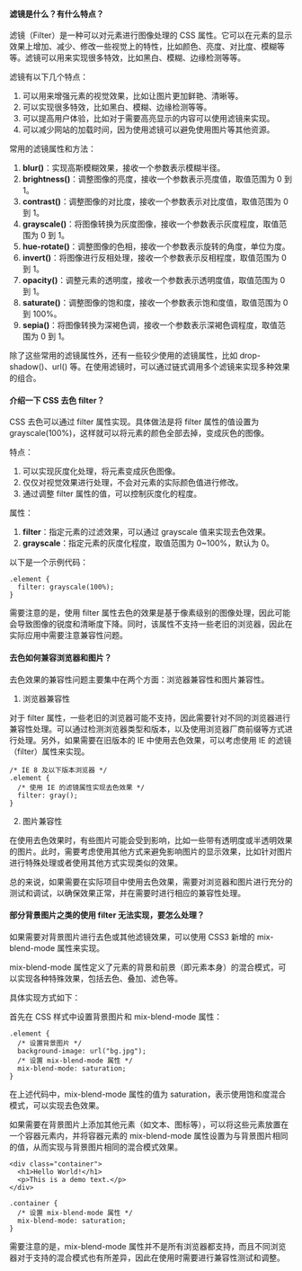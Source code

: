 <!--
 * @Author: Shu Binqi
 * @Date: 2023-03-13 22:58:14
 * @LastEditors: Shu Binqi
 * @LastEditTime: 2023-03-14 19:14:07
 * @Description: CSS3 滤镜 Filter
 * @Version: 1.0.0
 * @FilePath: \interviewQuestions\前端基础\CSS\CSS3-滤镜-filter.md
-->

#### 滤镜是什么？有什么特点？

滤镜（Filter）是一种可以对元素进行图像处理的 CSS 属性。它可以在元素的显示效果上增加、减少、修改一些视觉上的特性，比如颜色、亮度、对比度、模糊等等。滤镜可以用来实现很多特效，比如黑白、模糊、边缘检测等等。

滤镜有以下几个特点：

1. 可以用来增强元素的视觉效果，比如让图片更加鲜艳、清晰等。
1. 可以实现很多特效，比如黑白、模糊、边缘检测等等。
1. 可以提高用户体验，比如对于需要高亮显示的内容可以使用滤镜来实现。
1. 可以减少网站的加载时间，因为使用滤镜可以避免使用图片等其他资源。

常用的滤镜属性和方法：

1. **blur()**：实现高斯模糊效果，接收一个参数表示模糊半径。
1. **brightness()**：调整图像的亮度，接收一个参数表示亮度值，取值范围为 0 到 1。
1. **contrast()**：调整图像的对比度，接收一个参数表示对比度值，取值范围为 0 到 1。
1. **grayscale()**：将图像转换为灰度图像，接收一个参数表示灰度程度，取值范围为 0 到 1。
1. **hue-rotate()**：调整图像的色相，接收一个参数表示旋转的角度，单位为度。
1. **invert()**：将图像进行反相处理，接收一个参数表示反相程度，取值范围为 0 到 1。
1. **opacity()**：调整元素的透明度，接收一个参数表示透明度值，取值范围为 0 到 1。
1. **saturate()**：调整图像的饱和度，接收一个参数表示饱和度值，取值范围为 0 到 100%。
1. **sepia()**：将图像转换为深褐色调，接收一个参数表示深褐色调程度，取值范围为 0 到 1。

除了这些常用的滤镜属性外，还有一些较少使用的滤镜属性，比如 drop-shadow()、url() 等。在使用滤镜时，可以通过链式调用多个滤镜来实现多种效果的组合。

#### 介绍一下 CSS 去色 filter？

CSS 去色可以通过 filter 属性实现。具体做法是将 filter 属性的值设置为 grayscale(100%)，这样就可以将元素的颜色全部去掉，变成灰色的图像。

特点：

1. 可以实现灰度化处理，将元素变成灰色图像。
1. 仅仅对视觉效果进行处理，不会对元素的实际颜色值进行修改。
1. 通过调整 filter 属性的值，可以控制灰度化的程度。

属性：

1. **filter**：指定元素的过滤效果，可以通过 grayscale 值来实现去色效果。
1. **grayscale**：指定元素的灰度化程度，取值范围为 0~100%，默认为 0。

以下是一个示例代码：

```
.element {
  filter: grayscale(100%);
}
```

需要注意的是，使用 filter 属性去色的效果是基于像素级别的图像处理，因此可能会导致图像的锐度和清晰度下降。同时，该属性不支持一些老旧的浏览器，因此在实际应用中需要注意兼容性问题。

#### 去色如何兼容浏览器和图片？

去色效果的兼容性问题主要集中在两个方面：浏览器兼容性和图片兼容性。

1. 浏览器兼容性

对于 filter 属性，一些老旧的浏览器可能不支持，因此需要针对不同的浏览器进行兼容性处理。可以通过检测浏览器类型和版本，以及使用浏览器厂商前缀等方式进行处理。另外，如果需要在旧版本的 IE 中使用去色效果，可以考虑使用 IE 的滤镜（filter）属性来实现。

```
/* IE 8 及以下版本浏览器 */
.element {
  /* 使用 IE 的滤镜属性实现去色效果 */
  filter: gray();
}
```

2. 图片兼容性

在使用去色效果时，有些图片可能会受到影响，比如一些带有透明度或半透明效果的图片。此时，需要考虑使用其他方式来避免影响图片的显示效果，比如针对图片进行特殊处理或者使用其他方式实现类似的效果。

总的来说，如果需要在实际项目中使用去色效果，需要对浏览器和图片进行充分的测试和调试，以确保效果正常，并在需要时进行相应的兼容性处理。

#### 部分背景图片之类的使用 filter 无法实现，要怎么处理？

如果需要对背景图片进行去色或其他滤镜效果，可以使用 CSS3 新增的 mix-blend-mode 属性来实现。

mix-blend-mode 属性定义了元素的背景和前景（即元素本身）的混合模式，可以实现各种特殊效果，包括去色、叠加、滤色等。

具体实现方式如下：

首先在 CSS 样式中设置背景图片和 mix-blend-mode 属性：

```
.element {
  /* 设置背景图片 */
  background-image: url("bg.jpg");
  /* 设置 mix-blend-mode 属性 */
  mix-blend-mode: saturation;
}
```

在上述代码中，mix-blend-mode 属性的值为 saturation，表示使用饱和度混合模式，可以实现去色效果。

如果需要在背景图片上添加其他元素（如文本、图标等），可以将这些元素放置在一个容器元素内，并将容器元素的 mix-blend-mode 属性设置为与背景图片相同的值，从而实现与背景图片相同的混合模式效果。

```
<div class="container">
  <h1>Hello World!</h1>
  <p>This is a demo text.</p>
</div>
```

```
.container {
  /* 设置 mix-blend-mode 属性 */
  mix-blend-mode: saturation;
}
```

需要注意的是，mix-blend-mode 属性并不是所有浏览器都支持，而且不同浏览器对于支持的混合模式也有所差异，因此在使用时需要进行兼容性测试和调整。
